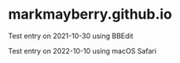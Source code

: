# markmayberry.github.io

Test entry on 2021-10-30 using BBEdit

Test entry on 2022-10-10 using macOS Safari
